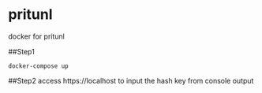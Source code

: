 # pritunl
docker for pritunl

##Step1 
```
docker-compose up
```

##Step2
access https://localhost to input the hash key from console output
